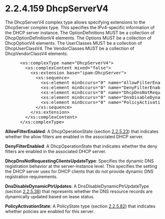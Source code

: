 <html dir="LTR" xmlns:mshelp="http://msdn.microsoft.com/mshelp" xmlns:ddue="http://ddue.schemas.microsoft.com/authoring/2003/5" xmlns:xlink="http://www.w3.org/1999/xlink" xmlns:tool="http://www.microsoft.com/tooltip">
 <body>
 <div id="header">
 <h1 class="heading">2.2.4.159 DhcpServerV4</h1>
 </div>
 <div id="mainSection">
 <div id="mainBody">
 <div id="allHistory" class="saveHistory"></div>
 <div id="sectionSection0" class="section" name="collapseableSection">
 

<p>The DhcpServerV4 complex type allows specifying extensions
to the DhcpServer complex type. This specifies the IPv4-specific information of
the DHCP server instance. The OptionDefinitions MUST be a collection of
DhcpOptionDefinitionV4 elements. The Options MUST be a collection of
DhcpOptionV4 elements. The UserClasses MUST be a collection of DhcpUserClassV4.
The VendorClasses MUST be a collection of DhcpVendorClassV4 elements.</p>

<dl>
<dd>
<div><pre> &lt;xs:complexType name=&quot;DhcpServerV4&quot;&gt;
   &lt;xs:complexContent mixed=&quot;false&quot;&gt;
     &lt;xs:extension base=&quot;ipam:DhcpServer&quot;&gt;
       &lt;xs:sequence&gt;
         &lt;xs:element minOccurs=&quot;0&quot; name=&quot;AllowFilterEnabled&quot; type=&quot;ipam:DhcpOperationState&quot; /&gt;
         &lt;xs:element minOccurs=&quot;0&quot; name=&quot;DenyFilterEnabled&quot; type=&quot;ipam:DhcpOperationState&quot; /&gt;
         &lt;xs:element minOccurs=&quot;0&quot; name=&quot;DhcpDnsNotRequestingClientsUpdateType&quot; type=&quot;ipam:DhcpDnsNotRequestingClientsUpdateType&quot; /&gt;
         &lt;xs:element minOccurs=&quot;0&quot; name=&quot;DnsDisableDynamicPtrUpdates&quot; type=&quot;ipam:DnsDisableDynamicPtrUpdateType&quot; /&gt;
         &lt;xs:element minOccurs=&quot;0&quot; name=&quot;PolicyActivationState&quot; type=&quot;ipam:PolicyState&quot; /&gt;
       &lt;/xs:sequence&gt;
     &lt;/xs:extension&gt;
   &lt;/xs:complexContent&gt;
 &lt;/xs:complexType&gt;
</pre></div>
</dd></dl>

<p><b>AllowFilterEnabled</b>: A DhcpOperationState
(section <a href="19ec97f7-5122-4d70-ba6e-9443671c484e.md">2.2.5.23</a>) that
indicates whether the allow filters are enabled in the associated DHCP server.</p>

<p><b>DenyFilterEnabled</b>: A DhcpOperationState that
indicates whether the deny filters are enabled in the associated DHCP server.</p>

<p><b>DhcpDnsNotRequestingClientsUpdateType</b>:
Specifies the dynamic DNS registration behavior at the server-instance level.
This specifies the setting the DHCP server uses for DHCP clients that do not
provide dynamic DNS registration requirements.</p>

<p><b>DnsDisableDynamicPtrUpdates</b>: A
DnsDisableDynamicPtrUpdateType (section <a href="8098ea0e-1d16-438c-b90f-9866da413fe8.md">2.2.5.38</a>) that represents
whether the DNS resource records are dynamically updated based on lease status.</p>

<p><b>PolicyActivationState</b>: A PolicyState type
(section <a href="c0b8f274-718b-459e-9b82-dc136a8201a3.md">2.2.5.82</a>) that
indicates whether policies are enabled for this server.</p>


 </div>
 </div>
 </div>
 </body>
</html>